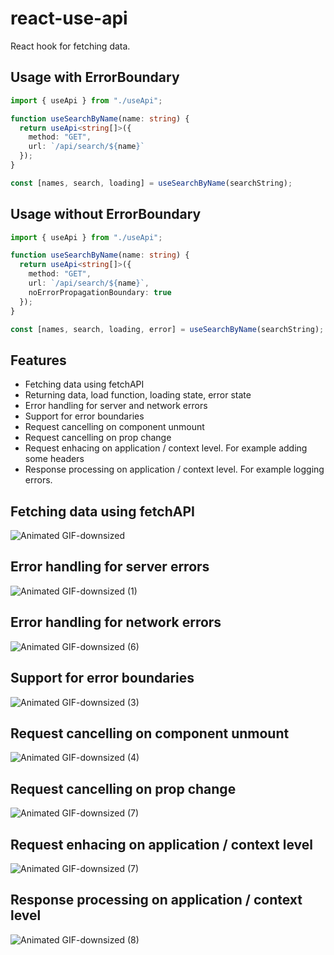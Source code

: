 # react-use-api

React hook for fetching data.

## Usage with ErrorBoundary
```typescript
import { useApi } from "./useApi";

function useSearchByName(name: string) {
  return useApi<string[]>({
    method: "GET",
    url: `/api/search/${name}`
  });
}

const [names, search, loading] = useSearchByName(searchString);
```

## Usage without ErrorBoundary
```typescript
import { useApi } from "./useApi";

function useSearchByName(name: string) {
  return useApi<string[]>({
    method: "GET",
    url: `/api/search/${name}`,
    noErrorPropagationBoundary: true
  });
}

const [names, search, loading, error] = useSearchByName(searchString);
```

## Features
- Fetching data using fetchAPI
- Returning data, load function, loading state, error state
- Error handling for server and network errors
- Support for error boundaries
- Request cancelling on component unmount
- Request cancelling on prop change
- Request enhacing on application / context level. For example adding some headers
- Response processing on application / context level. For example logging errors.

## Fetching data using fetchAPI

![Animated GIF-downsized](https://user-images.githubusercontent.com/3163392/85226978-99a21480-b3da-11ea-8262-cc7163124b3b.gif)

## Error handling for server errors

![Animated GIF-downsized (1)](https://user-images.githubusercontent.com/3163392/85226980-9c9d0500-b3da-11ea-8998-c565d1dbc1ae.gif)

## Error handling for network errors

![Animated GIF-downsized (6)](https://user-images.githubusercontent.com/3163392/85227148-d0c4f580-b3db-11ea-827c-7ab23b8672a9.gif)

## Support for error boundaries

![Animated GIF-downsized (3)](https://user-images.githubusercontent.com/3163392/85226984-a161b900-b3da-11ea-8303-b38faabeb8f3.gif)

## Request cancelling on component unmount

![Animated GIF-downsized (4)](https://user-images.githubusercontent.com/3163392/85226987-a3c41300-b3da-11ea-956f-7836d5552611.gif)

## Request cancelling on prop change

![Animated GIF-downsized (7)](https://user-images.githubusercontent.com/3163392/85227149-d28eb900-b3db-11ea-8e50-28b6fac65ff7.gif)

## Request enhacing on application / context level

![Animated GIF-downsized (7)](https://user-images.githubusercontent.com/3163392/85233353-d33c4500-b405-11ea-9af0-3ebdc1e44fa1.gif)

## Response processing on application / context level

![Animated GIF-downsized (8)](https://user-images.githubusercontent.com/3163392/85233355-d6cfcc00-b405-11ea-97e1-da4af116512a.gif)
